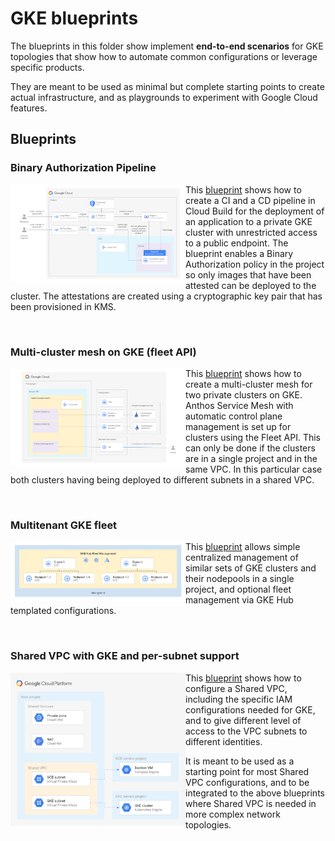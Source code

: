 # GKE blueprints

The blueprints in this folder show implement **end-to-end scenarios** for GKE topologies that show how to automate common configurations or leverage specific products.

They are meant to be used as minimal but complete starting points to create actual infrastructure, and as playgrounds to experiment with Google Cloud features.

## Blueprints

### Binary Authorization Pipeline

<a href="../gke-standard/binauthz/" title="Binary Authorization Pipeline"><img src="../gke-standard/binauthz/diagram.png" align="left" width="280px"></a> This [blueprint](../gke/binauthz/) shows how to create a CI and a CD pipeline in Cloud Build for the deployment of an application to a private GKE cluster with unrestricted access to a public endpoint. The blueprint enables a Binary Authorization policy in the project so only images that have been attested can be deployed to the cluster. The attestations are created using a cryptographic key pair that has been provisioned in KMS.

<br clear="left">

### Multi-cluster mesh on GKE (fleet API)

<a href="../gke-standard/multi-cluster-mesh-gke-fleet-api/" title="Binary Authorization Pipeline"><img src="../gke-standard/multi-cluster-mesh-gke-fleet-api/diagram.png" align="left" width="280px"></a> This [blueprint](../gke/multi-cluster-mesh-gke-fleet-api/) shows how to create a multi-cluster mesh for two private clusters on GKE. Anthos Service Mesh with automatic control plane management is set up for clusters using the Fleet API. This can only be done if the clusters are in a single project and in the same VPC. In this particular case both clusters having being deployed to different subnets in a shared VPC.

<br clear="left">

### Multitenant GKE fleet

<a href="./multitenant-fleet/" title="GKE multitenant fleet"><img src="./multitenant-fleet/diagram.png" align="left" width="280px"></a> This [blueprint](./multitenant-fleet/) allows simple centralized management of similar sets of GKE clusters and their nodepools in a single project, and optional fleet management via GKE Hub templated configurations.

<br clear="left">

### Shared VPC with GKE and per-subnet support

<a href="../networking/shared-vpc-gke/" title="Shared VPC with GKE"><img src="../networking/shared-vpc-gke/diagram.png" align="left" width="280px"></a> This [blueprint](../networking/shared-vpc-gke/) shows how to configure a Shared VPC, including the specific IAM configurations needed for GKE, and to give different level of access to the VPC subnets to different identities.

It is meant to be used as a starting point for most Shared VPC configurations, and to be integrated to the above blueprints where Shared VPC is needed in more complex network topologies.

<br clear="left">
